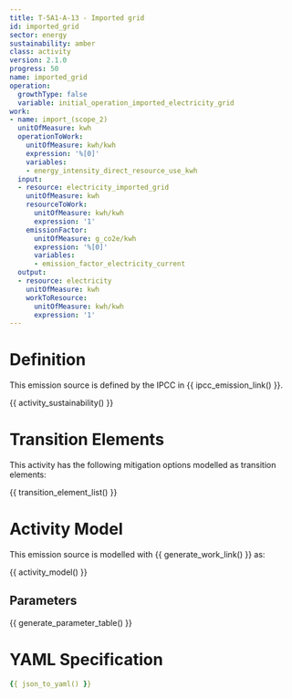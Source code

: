 ```yaml
---
title: T-5A1-A-13 - Imported grid
id: imported_grid
sector: energy
sustainability: amber
class: activity
version: 2.1.0
progress: 50
name: imported_grid
operation:
  growthType: false
  variable: initial_operation_imported_electricity_grid
work:
- name: import_(scope_2)
  unitOfMeasure: kwh
  operationToWork:
    unitOfMeasure: kwh/kwh
    expression: '%[0]'
    variables:
    - energy_intensity_direct_resource_use_kwh
  input:
  - resource: electricity_imported_grid
    unitOfMeasure: kwh
    resourceToWork:
      unitOfMeasure: kwh/kwh
      expression: '1'
    emissionFactor:
      unitOfMeasure: g_co2e/kwh
      expression: '%[0]'
      variables:
      - emission_factor_electricity_current
  output:
  - resource: electricity
    unitOfMeasure: kwh
    workToResource:
      unitOfMeasure: kwh/kwh
      expression: '1'
---
```

# Definition
This emission source is defined by the IPCC in {{ ipcc_emission_link() }}.


{{ activity_sustainability() }}

# Transition Elements

This activity has the following mitigation options modelled as transition elements:

{{ transition_element_list() }}

# Activity Model
This emission source is modelled with {{ generate_work_link() }} as:

{{ activity_model() }}

## Parameters

{{ generate_parameter_table() }}

# YAML Specification

```yaml
{{ json_to_yaml() }}
```
